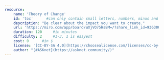```yaml
---
resource:
    name: 'Theory of Change'
    id: 'toc'      #can only contain small letters, numbers, minus and underscore. needs to be the same as the file name
    description: "Be clear about the impact you want to create." 
    url: 'https://miro.com/app/board/uXjVO75HsBM=/?share_link_id=936300097110'
    duration: 120     #in minutes
    difficulty: 2     #1-3, 1 is easyest
    cost: 0      #in $
    license: '[CC-BY-SA 4.0](https://choosealicense.com/licenses/cc-by-sa-4.0/) '
    author: "[#ASKnet](https://asknet.community/)"
---
```

